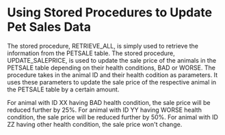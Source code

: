 # Using Stored Procedures to Update Pet Sales Data

The stored procedure, RETRIEVE_ALL, is simply used to retrieve the information from the PETSALE table.
The stored procedure, UPDATE_SALEPRICE, is used to update the sale price of the animals in the PETSALE table depending on their health conditions, BAD or WORSE. The procedure takes in the animal ID and their health codition as parameters. It uses these parameters to update the sale price of the respective animal in the PETSALE table by a certain amount.

For animal with ID XX having BAD health condition, the sale price will be reduced further by 25%.
For animal with ID YY having WORSE health condition, the sale price will be reduced further by 50%.
For animal with ID ZZ having other health condition, the sale price won't change.
